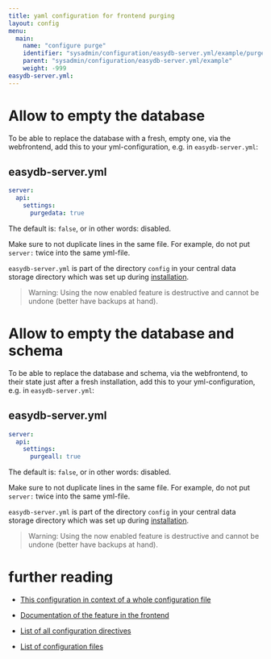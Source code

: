 ```yaml
---
title: yaml configuration for frontend purging
layout: config
menu:
  main:
    name: "configure purge"
    identifier: "sysadmin/configuration/easydb-server.yml/example/purge"
    parent: "sysadmin/configuration/easydb-server.yml/example"
    weight: -999
easydb-server.yml:
---
```


# Allow to empty the database

To be able to replace the database with a fresh, empty one, via the webfrontend, add this to your yml-configuration, e.g. in `easydb-server.yml`:

## easydb-server.yml

```yaml
server:
  api:
    settings:
      purgedata: true
```

The default is: `false`, or in other words: disabled.

Make sure to not duplicate lines in the same file. For example, do not put `server:` twice into the same yml-file.

`easydb-server.yml` is part of the directory `config` in your central data storage directory which was set up during [installation](../../../installation).

> Warning: Using the now enabled feature is destructive and cannot be undone (better have backups at hand).

# Allow to empty the database and schema


To be able to replace the database and schema, via the webfrontend, to their state just after a fresh installation, add this to your yml-configuration, e.g. in `easydb-server.yml`:

## easydb-server.yml

```yaml
server:
  api:
    settings:
      purgeall: true
```

The default is: `false`, or in other words: disabled.

Make sure to not duplicate lines in the same file. For example, do not put `server:` twice into the same yml-file.

`easydb-server.yml` is part of the directory `config` in your central data storage directory which was set up during [installation](../../../installation).

> Warning: Using the now enabled feature is destructive and cannot be undone (better have backups at hand).

# further reading

* [This configuration in context of a whole configuration file](../../../../tutorials/testsystem/#configuration-of-easydb5)

* [Documentation of the feature in the frontend](../../../../webfrontend/administration/server-status/)

* [List of all configuration directives](../)

* [List of configuration files](../../)
